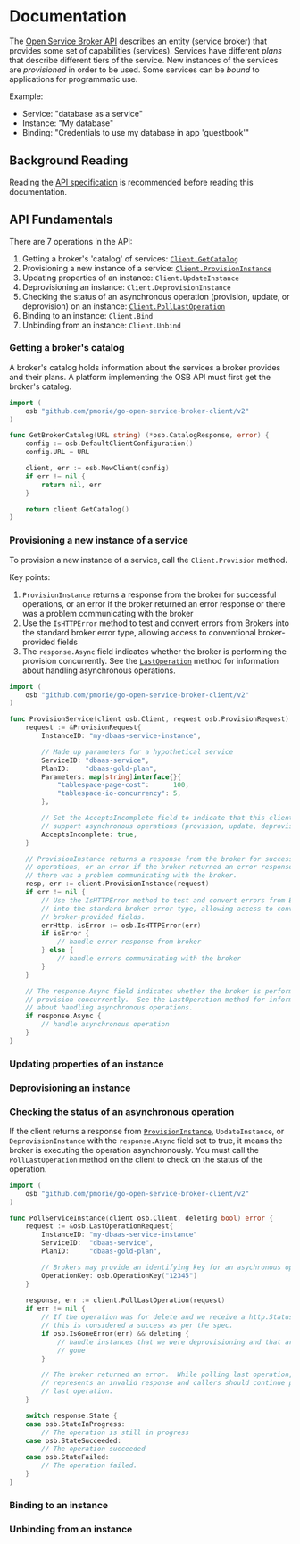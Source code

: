# Documentation

The [Open Service Broker API](https://github.com/openservicebrokerapi/servicebroker)
 describes an entity (service broker) that provides some set of capabilities
(services).  Services have different *plans* that describe different tiers of
the service.  New instances of the services are *provisioned* in order to be
used.  Some services can be *bound* to applications for programmatic use.

Example:

- Service: "database as a service"
- Instance: "My database"
- Binding: "Credentials to use my database in app 'guestbook'"

## Background Reading

Reading the
[API specification](https://github.com/openservicebrokerapi/servicebroker/blob/master/spec.md) is 
recommended before reading this documentation.

## API Fundamentals

There are 7 operations in the API:

1.  Getting a broker's 'catalog' of services: [`Client.GetCatalog`](#getting-a-brokers-catalog)
2.  Provisioning a new instance of a service: [`Client.ProvisionInstance`](#provisioning-a-new-instance-of-a-service)
3.  Updating properties of an instance: `Client.UpdateInstance`
4.  Deprovisioning an instance: `Client.DeprovisionInstance`
5.  Checking the status of an asynchronous operation (provision, update, or deprovision) on an instance: [`Client.PollLastOperation`](#provisioning-a-new-instance-of-a-service)
6.  Binding to an instance: `Client.Bind`
7.  Unbinding from an instance: `Client.Unbind`

### Getting a broker's catalog

A broker's catalog holds information about the services a broker provides and
their plans.  A platform implementing the OSB API must first get the broker's
catalog.

```go
import (
	osb "github.com/pmorie/go-open-service-broker-client/v2"
)

func GetBrokerCatalog(URL string) (*osb.CatalogResponse, error) {
	config := osb.DefaultClientConfiguration()
	config.URL = URL

	client, err := osb.NewClient(config)
	if err != nil {
		return nil, err
	}

	return client.GetCatalog()
}
```

### Provisioning a new instance of a service

To provision a new instance of a service, call the `Client.Provision` method.

Key points:

1. `ProvisionInstance` returns a response from the broker for successful
   operations, or an error if the broker returned an error response or
   there was a problem communicating with the broker
2. Use the `IsHTTPError` method to test and convert errors from Brokers
   into the standard broker error type, allowing access to conventional
   broker-provided fields
3. The `response.Async` field indicates whether the broker is performing the
   provision concurrently.  See the [`LastOperation`](#checking-the-status-of-an-async-operation) method for information
   about handling asynchronous operations.

```go
import (
	osb "github.com/pmorie/go-open-service-broker-client/v2"
)

func ProvisionService(client osb.Client, request osb.ProvisionRequest) (*osb.CatalogResponse, error) {
	request := &ProvisionRequest{
		InstanceID: "my-dbaas-service-instance",

		// Made up parameters for a hypothetical service
		ServiceID: "dbaas-service",
		PlanID:    "dbaas-gold-plan",
		Parameters: map[string]interface{}{
			"tablespace-page-cost":      100,
			"tablespace-io-concurrency": 5,
		},

		// Set the AcceptsIncomplete field to indicate that this client can
		// support asynchronous operations (provision, update, deprovision).
		AcceptsIncomplete: true,
	}

	// ProvisionInstance returns a response from the broker for successful
	// operations, or an error if the broker returned an error response or
	// there was a problem communicating with the broker.
	resp, err := client.ProvisionInstance(request)
	if err != nil {
		// Use the IsHTTPError method to test and convert errors from Brokers
		// into the standard broker error type, allowing access to conventional
		// broker-provided fields.
		errHttp, isError := osb.IsHTTPError(err)
		if isError {
			// handle error response from broker
		} else {
			// handle errors communicating with the broker
		}
	}

	// The response.Async field indicates whether the broker is performing the
	// provision concurrently.  See the LastOperation method for information
	// about handling asynchronous operations.
	if response.Async {
		// handle asynchronous operation
	}
}
```

### Updating properties of an instance

### Deprovisioning an instance

### Checking the status of an asynchronous operation

If the client returns a response from [`ProvisionInstance`](#provisioning-a-new-instance-of-a-service),
`UpdateInstance`, or `DeprovisionInstance` with the `response.Async` field set
to true, it means the broker is executing the operation asynchronously.  You
must call the `PollLastOperation` method on the client to check on the status
of the operation.

```go
import (
	osb "github.com/pmorie/go-open-service-broker-client/v2"
)

func PollServiceInstance(client osb.Client, deleting bool) error {
	request := &osb.LastOperationRequest{
		InstanceID: "my-dbaas-service-instance"
		ServiceID:  "dbaas-service",
		PlanID:     "dbaas-gold-plan",

		// Brokers may provide an identifying key for an asychronous operation.
		OperationKey: osb.OperationKey("12345")
	}
	
	response, err := client.PollLastOperation(request)
	if err != nil {
		// If the operation was for delete and we receive a http.StatusGone,
		// this is considered a success as per the spec.
		if osb.IsGoneError(err) && deleting {
			// handle instances that we were deprovisioning and that are now
			// gone
		}

		// The broker returned an error.  While polling last operation, this
		// represents an invalid response and callers should continue polling
		// last operation.
	}

	switch response.State {
	case osb.StateInProgress:
		// The operation is still in progress
	case osb.StateSucceeded:
		// The operation succeeded
	case osb.StateFailed:
		// The operation failed.
	}
}

```


### Binding to an instance

### Unbinding from an instance